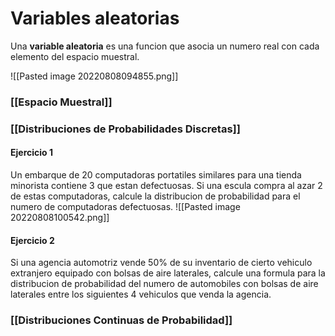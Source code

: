 # Variables aleatorias
Una **variable aleatoria** es una funcion que asocia un numero real con cada elemento del espacio muestral.

![[Pasted image 20220808094855.png]]

### [[Espacio Muestral]]

### [[Distribuciones de Probabilidades Discretas]]

#### Ejercicio 1
Un embarque de 20 computadoras portatiles similares para una tienda minorista contiene 3 que estan defectuosas. Si una escula compra al azar 2 de estas computadoras, calcule la distribucion de probabilidad para el numero de computadoras defectuosas.
![[Pasted image 20220808100542.png]]

#### Ejercicio 2
Si una agencia automotriz vende 50% de su inventario de cierto vehiculo extranjero equipado con bolsas de aire laterales, calcule una formula para la distribucion de probabilidad del numero de automobiles con bolsas de aire laterales entre los siguientes 4 vehiculos que venda la agencia.

### [[Distribuciones Continuas de Probabilidad]]